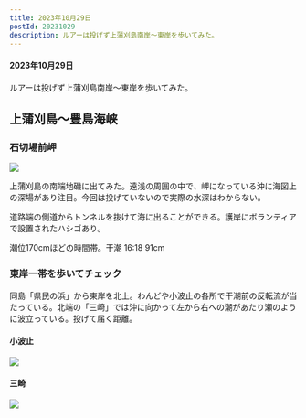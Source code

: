 ```yaml
--- 
title: 2023年10月29日
postId: 20231029
description: ルアーは投げず上蒲刈島南岸〜東岸を歩いてみた。
--- 
```

#### 2023年10月29日

ルアーは投げず上蒲刈島南岸〜東岸を歩いてみた。

## 上蒲刈島〜豊島海峡

### 石切場前岬

![](https://i.gyazo.com/c4ac025f9ceb662b3274d58dcb38a20a.jpg)

上蒲刈島の南端地磯に出てみた。遠浅の周囲の中で、岬になっている沖に海図上の深場があり注目。今回は投げていないので実際の水深はわからない。

道路端の側道からトンネルを抜けて海に出ることができる。護岸にボランティアで設置されたハシゴあり。

潮位170cmほどの時間帯。干潮 16:18 91cm  

### 東岸一帯を歩いてチェック

同島「県民の浜」から東岸を北上。わんどや小波止の各所で干潮前の反転流が当たっている。北端の「三崎」では沖に向かって左から右への潮があたり瀬のように波立っている。投げて届く距離。


#### 小波止

![](https://i.gyazo.com/6e59bbc636c8a8601a31c7378c76d38a.jpg)

#### 三崎

![](https://i.gyazo.com/4ecf12e4cbed4440cd6fee11ad4c0eae.jpg)